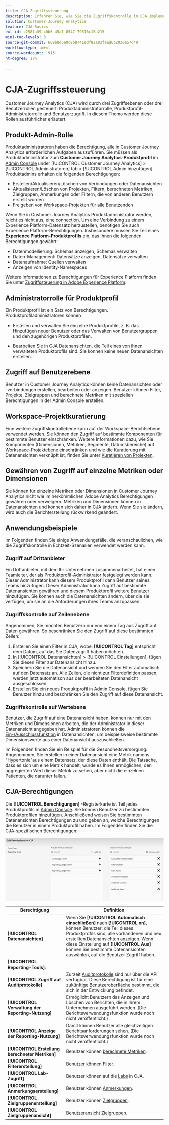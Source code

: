 ```yaml
---
title: CJA-Zugriffssteuerung
description: Erfahren Sie, wie Sie die Zugriffskontrolle in CJA implementieren können.
solution: Customer Journey Analytics
feature: CJA Basics
exl-id: c258fa39-c0b6-45a1-8547-79516c15a215
mini-toc-levels: 3
source-git-commit: 669b8d6e0c8b8741edf82a83fead6b2030a57d40
workflow-type: tm+mt
source-wordcount: '913'
ht-degree: 17%

---
```


# CJA-Zugriffssteuerung

Customer Journey Analytics (CJA) wird durch drei Zugriffsebenen oder drei Benutzerrollen gesteuert: Produktadministratorrolle, Produktprofil-Administratorrolle und Benutzerzugriff. In diesem Thema werden diese Rollen ausführlicher erläutert.

## Produkt-Admin-Rolle

Produktadministratoren haben die Berechtigung, alle in Customer Journey Analytics erforderlichen Aufgaben auszuführen. Sie müssen als Produktadministrator zum **Customer Journey Analytics-Produktprofil** im [Admin Console](https://adminconsole.adobe.com/enterprise/) under [!UICONTROL Customer Journey Analytics] > [!UICONTROL Administratoren] tab > [!UICONTROL Admin hinzufügen]. Produktadmins erhalten die folgenden Berechtigungen:

* Erstellen/Aktualisieren/Löschen von Verbindungen oder Datenansichten
* Aktualisieren/Löschen von Projekten, Filtern, berechneten Metriken, Zielgruppen, Anmerkungen oder Filtern, die von anderen Benutzern erstellt wurden
* Freigeben von Workspace-Projekten für alle Benutzenden

Wenn Sie in Customer Journey Analytics Produktadministrator werden, reicht es nicht aus, eine [connection](/help/connections/overview.md). Um eine Verbindung zu einem Experience Platform-Datensatz herzustellen, benötigen Sie auch Experience Platform-Berechtigungen. Insbesondere müssen Sie Teil eines **Experience Platform-Produktprofils** ein, das Ihnen die folgenden Berechtigungen gewährt:

* Datenmodellierung: Schemas anzeigen, Schemas verwalten
* Daten-Management: Datensätze anzeigen, Datensätze verwalten
* Datenaufnahme: Quellen verwalten
* Anzeigen von Identity-Namespaces

Weitere Informationen zu Berechtigungen für Experience Platform finden Sie unter [Zugriffssteuerung in Adobe Experience Platform](https://experienceleague.adobe.com/docs/experience-platform/access-control/home.html?lang=de).

## Administratorrolle für Produktprofil

Ein Produktprofil ist ein Satz von Berechtigungen. Produktprofiladministratoren können

* Erstellen und verwalten Sie einzelne Produktprofile, z. B. das Hinzufügen neuer Benutzer oder das Verwalten von Benutzergruppen und den zugehörigen Produktprofilen.

* Bearbeiten Sie in CJA Datenansichten, die Teil eines von ihnen verwalteten Produktprofils sind. Sie können keine neuen Datenansichten erstellen.

## Zugriff auf Benutzerebene

Benutzer in Customer Journey Analytics können keine Datenansichten oder -verbindungen erstellen, bearbeiten oder anzeigen. Benutzer können Filter, Projekte, Zielgruppen und berechnete Metriken mit speziellen Berechtigungen in der Admin Console erstellen.

## Workspace-Projektkuratierung

Eine weitere Zugriffskontrollebene kann auf der Workspace-Berichtsebene verwendet werden. Sie können den Zugriff auf bestimmte Komponenten für bestimmte Benutzer einschränken. Weitere Informationen dazu, wie Sie Komponenten (Dimensionen, Metriken, Segmente, Datumsbereiche) auf Workspace-Projektebene einschränken und wie die Kuratierung mit Datenansichten verknüpft ist, finden Sie unter [Kuratieren von Projekten](/help/analysis-workspace/curate-share/curate.md).

## Gewähren von Zugriff auf einzelne Metriken oder Dimensionen

Sie können für einzelne Metriken oder Dimensionen in Customer Journey Analytics nicht wie im herkömmlichen Adobe Analytics Berechtigungen gewähren oder verweigern. Metriken und Dimensionen können in [Datenansichten](/help/data-views/data-views.md) und können sich daher in CJA ändern. Wenn Sie sie ändern, wird auch die Berichterstellung rückwirkend geändert.

## Anwendungsbeispiele

Im Folgenden finden Sie einige Anwendungsfälle, die veranschaulichen, wie die Zugriffskontrolle in Echtzeit-Szenarien verwendet werden kann.

### Zugriff auf Drittanbieter

Ein Drittanbieter, mit dem Ihr Unternehmen zusammenarbeitet, hat einen Teamleiter, der als Produktprofil-Administrator festgelegt werden kann. Dieser Administrator kann diesem Produktprofil dann Benutzer seines Teams hinzufügen. Dieser Administrator kann Zugriff auf bestimmte Datenansichten gewähren und diesem Produktprofil weitere Benutzer hinzufügen. Sie können auch die Datenansichten ändern, über die sie verfügen, um sie an die Anforderungen ihres Teams anzupassen.

### Zugriffskontrolle auf Zeilenebene

Angenommen, Sie möchten Benutzern nur von einem Tag aus Zugriff auf Daten gewähren. So beschränken Sie den Zugriff auf diese bestimmten Zeilen:

1. Erstellen Sie einen Filter in CJA, wobei **[!UICONTROL Tag]** entspricht dem Datum, auf das Sie Datenzugriff haben möchten.
1. In [!UICONTROL Datenansichten] > [!UICONTROL Einstellungen], fügen Sie diesen Filter zur Datenansicht hinzu.
1. Speichern Sie die Datenansicht und wenden Sie den Filter automatisch auf den Datensatz an. Alle Zeilen, die nicht zur Filterdefinition passen, werden jetzt automatisch aus der bearbeiteten Datenansicht ausgeschlossen.
1. Erstellen Sie ein neues Produktprofil in Admin Console, fügen Sie Benutzer hinzu und beschränken Sie den Zugriff auf diese Datenansicht.

### Zugriffskontrolle auf Wertebene

Benutzer, die Zugriff auf eine Datenansicht haben, können nur mit den Metriken und Dimensionen arbeiten, die der Administrator in dieser Datenansicht angegeben hat. Administratoren können die [Ein-/Ausschlussfunktion](/help/data-views/component-settings/include-exclude-values.md) in Datenansichten, um beispielsweise bestimmte Dimensionswerte aus einer Datenansicht auszuschließen.

Im Folgenden finden Sie ein Beispiel für die Gesundheitsversorgung: Angenommen, Sie erstellen in einer Datenansicht eine Metrik namens &quot;Hypertonie&quot;aus einem Datensatz, der diese Daten enthält. Die Tatsache, dass es sich um eine Metrik handelt, würde es Ihnen ermöglichen, den aggregierten Wert dieser Metrik zu sehen, aber nicht die einzelnen Patienten, die darunter fallen.

## CJA-Berechtigungen

Die **[!UICONTROL Berechtigungen]** -Registerkarte ist Teil jedes Produktprofils in [Admin Console](https://adminconsole.adobe.com/enterprise/). Sie können Benutzer zu bestimmten Produktprofilen hinzufügen. Anschließend weisen Sie bestimmten Datenansichten Berechtigungen zu und geben an, welche Berechtigungen die Benutzer in einem Produktprofil haben. Im Folgenden finden Sie die CJA-spezifischen Berechtigungen:

![Admin Console-Berechtigungen](assets/permissions.png)

| Berechtigung | Definition |
| --- | --- |
| **[!UICONTROL Datenansichten]** | Wenn Sie **[!UICONTROL Automatisch einschließen]** nach **[!UICONTROL on]**, können Benutzer, die Teil dieses Produktprofils sind, alle vorhandenen und neu erstellten Datenansichten anzeigen. Wenn diese Einstellung auf **[!UICONTROL Aus]** können Sie bestimmte Datenansichten auswählen, auf die Benutzer Zugriff haben. |
| **[!UICONTROL Reporting-Tools]**: |  |
| **[!UICONTROL Zugriff auf Auditprotokolle]** | Zurzeit [Auditprotokolle](https://adobe.io/cja-apis/docs/endpoints/auditlogs/) sind nur über die API verfügbar. Diese Berechtigung ist für eine zukünftige Benutzeroberfläche bestimmt, die sich in der Entwicklung befindet. |
| **[!UICONTROL Verwaltung der Reporting-Nutzung]** | Ermöglicht Benutzern das Anzeigen und Löschen von Berichten, die in ihrem Unternehmen ausgeführt werden. (Die Berichtsverwendungsfunktion wurde noch nicht veröffentlicht.) |
| **[!UICONTROL Anzeige der Reporting-Nutzung]** | Damit können Benutzer alle gleichzeitigen Berichtsanforderungen sehen. (Die Berichtsverwendungsfunktion wurde noch nicht veröffentlicht.) |
| **[!UICONTROL Erstellung berechneter Metriken]** | Benutzer können [berechnete Metriken](/help/components/calc-metrics/calc-metr-overview.md). |
| **[!UICONTROL Filtererstellung]** | Benutzer können [Filter](/help/components/filters/filters-overview.md). |
| **[!UICONTROL Lab-Zugriff]** | Benutzer können auf die [Labs](/help/labs/labs.md) in CJA. |
| **[!UICONTROL Anmerkungserstellung]** | Benutzer können [Anmerkungen](/help/components/annotations/overview.md). |
| **[!UICONTROL Zielgruppenerstellung]** | Benutzer können [Zielgruppen](/help/components/audiences/audiences-overview.md). |
| **[!UICONTROL Zielgruppenansicht]** | Benutzeransicht [Zielgruppen](/help/components/audiences/audiences-overview.md). |
